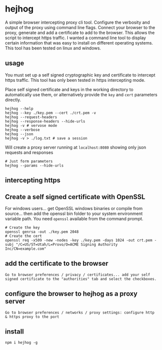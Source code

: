 # hejhog

A simple browser intercepting proxy cli tool. Configure the verbosity and output of the proxy using command line flags. Connect your browser to the proxy, generate and add a certificate to add to the browser. This allows the script to intercept https traffic.
I wanted a command line tool to display certain information that was easy to install on different operating systems. This tool has been tested on linux and windows.

## usage

You must set up a self signed cryptographic key and certificate to intercept https traffic.
This tool has only been tested in https intercepting mode.

Place self signed certificate and keys in the working directory to automatically use them, or alternatively
 provide the ```key``` and ```cert``` parameters directly.

```
hejhog --help
hejhog --key ./key.pem --cert ./crt.pem -v
hejhog --request-headers
hejhog --response-headers --hide-urls
hejhog -v # vervose mode
hejhog --verbose
hejhog --json
hejhog -v > ./log.txt # save a session
```

Will create a proxy server running at `localhost:8080` showing only json requests and responses

```
# Just form parameters
hejhog --params --hide-urls
```

## intercepting https

## Create a self signed certificate with OpenSSL

For windows users... get OpenSSL windows binaries or compile from source... then add the openssl bin folder to your system environment variable path. You need ```openssl``` available from the command prompt.

```
# Create the key
openssl genrsa -out ./key.pem 2048
# Create the cert
openssl req -x509 -new -nodes -key ./key.pem -days 1024 -out crt.pem -subj "/C=US/ST=Utah/L=Provo/O=ACME Signing Authority Inc/CN=example.com"
```

## add the certificate to the browser
```
Go to browser preferences / privacy / certificates... add your self signed certificate to the "authorities" tab and select the checkboxes.
```
## configure the browser to hejhog as a proxy server
```
Go to browser preferences / networks / proxy settings: configure http & https proxy to the port
```

## install

```
npm i hejhog -g
```
